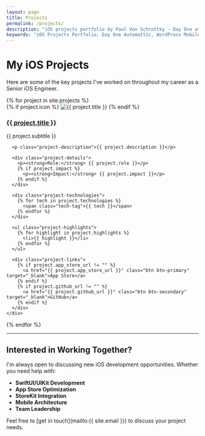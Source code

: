 ```yaml
---
layout: page
title: Projects
permalink: /projects/
description: "iOS projects portfolio by Paul Von Schrottky - Day One at Automattic, WordPress Mobile Verse Block, Banking apps, and more. SwiftUI, StoreKit, and iOS development expertise showcased."
keywords: "iOS Projects Portfolio, Day One Automattic, WordPress Mobile iOS, SwiftUI Projects, StoreKit Implementation, iOS Banking Apps, Senior iOS Engineer Work"
---
```


# My iOS Projects

Here are some of the key projects I've worked on throughout my career as a Senior iOS Engineer.

<div class="projects-grid">
  {% for project in site.projects %}
    <div class="project-card">
             <div class="project-header">
         {% if project.icon %}
           <img src="{{ project.icon }}" alt="{{ project.title }}" class="project-icon">
         {% endif %}
         <div class="project-title-area">
           <h3><a href="{{ project.url }}">{{ project.title }}</a></h3>
           <p class="project-subtitle">{{ project.subtitle }}</p>
         </div>
       </div>
      
      <p class="project-description">{{ project.description }}</p>
      
      <div class="project-details">
        <p><strong>Role:</strong> {{ project.role }}</p>
        {% if project.impact %}
          <p><strong>Impact:</strong> {{ project.impact }}</p>
        {% endif %}
      </div>
      
      <div class="project-technologies">
        {% for tech in project.technologies %}
          <span class="tech-tag">{{ tech }}</span>
        {% endfor %}
      </div>
      
      <ul class="project-highlights">
        {% for highlight in project.highlights %}
          <li>{{ highlight }}</li>
        {% endfor %}
      </ul>
      
      <div class="project-links">
        {% if project.app_store_url != "" %}
          <a href="{{ project.app_store_url }}" class="btn btn-primary" target="_blank">App Store</a>
        {% endif %}
        {% if project.github_url != "" %}
          <a href="{{ project.github_url }}" class="btn btn-secondary" target="_blank">GitHub</a>
        {% endif %}
      </div>
    </div>
  {% endfor %}
</div>

---

## Interested in Working Together?

I'm always open to discussing new iOS development opportunities. Whether you need help with:

- **SwiftUI/UIKit Development**
- **App Store Optimization**
- **StoreKit Integration**
- **Mobile Architecture**
- **Team Leadership**

Feel free to [get in touch](mailto:{{ site.email }}) to discuss your project needs. 